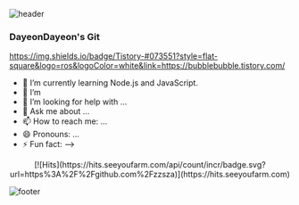 ![header](https://capsule-render.vercel.app/api?type=wave&color=fab9db&height=250&section=header&desc=🌸My%20name%20is%20Dayeon%20Choi🌸&fontColor=ffffff&descSize=30&descAlignY=30&animation=twinkling)

### DayeonDayeon's Git  
https://img.shields.io/badge/Tistory-#073551?style=flat-square&logo=ros&logoColor=white&link=https://bubblebubble.tistory.com/

- 🌱 I’m currently learning Node.js and JavaScript.
- 👯 I’m 
- 🤔 I’m looking for help with ...
- 💬 Ask me about ...
- 📫 How to reach me: ...
- 😄 Pronouns: ...
- ⚡ Fun fact: 
-->
<div align = center>
  [![Hits](https://hits.seeyoufarm.com/api/count/incr/badge.svg?url=https%3A%2F%2Fgithub.com%2Fzzsza)](https://hits.seeyoufarm.com) </div>
  
![footer](https://capsule-render.vercel.app/api?type=wave&color=a9f1f3&height=250&section=footer&reversal=true)
